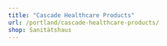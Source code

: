 ```yaml
---
title: "Cascade Healthcare Products"
url: /portland/cascade-healthcare-products/
shop: Sanitätshaus
---
```

